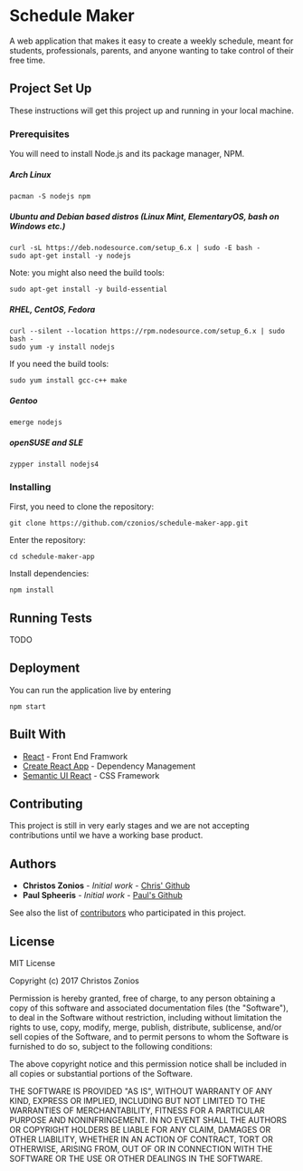 # Schedule Maker

A web application that makes it easy to create a weekly schedule, meant for students, professionals, parents, and anyone wanting to take control of their free time.

## Project Set Up

These instructions will get this project up and running in your local machine.

### Prerequisites

You will need to install Node.js and its package manager, NPM.

##### Arch Linux
``` 
pacman -S nodejs npm
```

##### Ubuntu and Debian based distros (Linux Mint, ElementaryOS, bash on Windows etc.)
```
curl -sL https://deb.nodesource.com/setup_6.x | sudo -E bash -
sudo apt-get install -y nodejs
```
Note: you might also need the build tools:
```
sudo apt-get install -y build-essential
```

##### RHEL, CentOS, Fedora
```
curl --silent --location https://rpm.nodesource.com/setup_6.x | sudo bash -
sudo yum -y install nodejs
```
If you need the build tools:
```
sudo yum install gcc-c++ make
```

##### Gentoo
```
emerge nodejs
```

##### openSUSE and SLE
```
zypper install nodejs4
```

### Installing

First, you need to clone the repository:

```
git clone https://github.com/czonios/schedule-maker-app.git
```

Enter the repository:

```
cd schedule-maker-app
```

Install dependencies:

```
npm install
```

## Running Tests

TODO

## Deployment

You can run the application live by entering
```
npm start
```
## Built With

* [React](https://reactjs.org/) - Front End Framwork
* [Create React App](https://github.com/facebookincubator/create-react-app) - Dependency Management
* [Semantic UI React](https://react.semantic-ui.com/) - CSS Framework

## Contributing

This project is still in very early stages and we are not accepting contributions until we have a working base product.

## Authors

* **Christos Zonios** - *Initial work* - [Chris' Github](https://github.com/czonios)
* **Paul Spheeris** - *Initial work* - [Paul's Github](https://github.com/paspheeris)


See also the list of [contributors](https://github.com/your/project/contributors) who participated in this project.

## License

MIT License

Copyright (c) 2017 Christos Zonios

Permission is hereby granted, free of charge, to any person obtaining a copy
of this software and associated documentation files (the "Software"), to deal
in the Software without restriction, including without limitation the rights
to use, copy, modify, merge, publish, distribute, sublicense, and/or sell
copies of the Software, and to permit persons to whom the Software is
furnished to do so, subject to the following conditions:

The above copyright notice and this permission notice shall be included in all
copies or substantial portions of the Software.

THE SOFTWARE IS PROVIDED "AS IS", WITHOUT WARRANTY OF ANY KIND, EXPRESS OR
IMPLIED, INCLUDING BUT NOT LIMITED TO THE WARRANTIES OF MERCHANTABILITY,
FITNESS FOR A PARTICULAR PURPOSE AND NONINFRINGEMENT. IN NO EVENT SHALL THE
AUTHORS OR COPYRIGHT HOLDERS BE LIABLE FOR ANY CLAIM, DAMAGES OR OTHER
LIABILITY, WHETHER IN AN ACTION OF CONTRACT, TORT OR OTHERWISE, ARISING FROM,
OUT OF OR IN CONNECTION WITH THE SOFTWARE OR THE USE OR OTHER DEALINGS IN THE
SOFTWARE.